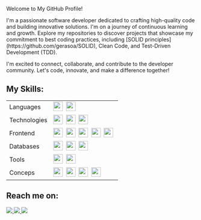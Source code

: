 <p><div>
<p>Welcome to My GitHub Profile!</div>

<p>I'm a passionate software developer dedicated to crafting high-quality code and building innovative solutions. I'm on a journey of continuous learning and growth. Explore my repositories to discover projects that showcase my commitment to best coding practices, including [SOLID principles](https://github.com/gerasoa/SOLID), Clean Code, and Test-Driven Development (TDD).</div>

<p>I'm excited to connect, collaborate, and contribute to the developer community. Let's code, innovate, and make a difference together!</div>
</div>

## My Skills:

<table>
 <tr>
    <td>Languages</td>
    <td>
	    <img src="https://img.shields.io/badge/-CSharp-blue?logo=csharp" height="25"/>&nbsp;
	    <img src="https://img.shields.io/badge/-JavaScript-green?logo=javascript" height="25"/>&nbsp;
    </td>
 <tr>   
    <td>Technologies</td>
    <td>
    <img src="https://img.shields.io/badge/-DotNet-yellow?logo=dotnet" height="25"/>&nbsp;
      <img src="https://img.shields.io/badge/-AWS-orange?logo=amazonaws" height="25"/>&nbsp;	    
      <img src="https://img.shields.io/badge/Node.js-43853D?style=for-the-badge&logo=node.js&logoColor=white" height="25"/>&nbsp;
    </td>
 </tr>
   <tr>   
    <td>Frontend</td>
    <td>
      <img src="https://img.shields.io/badge/HTML5-E34F26?style=for-the-badge&logo=html5&logoColor=white" height="25"/>&nbsp;
      <img src="https://img.shields.io/badge/CSS3-1572B6?style=for-the-badge&logo=css3&logoColor=white" height="25"/>&nbsp;
      <img src="https://img.shields.io/badge/jQuery-0769AD?style=for-the-badge&logo=jquery&logoColor=white" height="25"/>&nbsp;
      <img src="https://img.shields.io/badge/Bootstrap-563D7C?style=for-the-badge&logo=bootstrap&logoColor=white" height="25"/>&nbsp;
      <img src="https://img.shields.io/badge/React-20232A?style=for-the-badge&logo=react&logoColor=61DAFB" height="25"/>&nbsp;
    </td>
 </tr>
  <tr>
    <td>Databases</td>
    <td>
      <img src="https://img.shields.io/badge/Microsoft_SQL_Server-CC2927?style=for-the-badge&logo=microsoft-sql-server&logoColor=white" height="25"/>&nbsp;
      <img src="https://img.shields.io/badge/Oracle-F80000?style=for-the-badge&logo=Oracle&logoColor=white" height="25"/>&nbsp;
      <img src="https://img.shields.io/badge/PostgreSQL-316192?style=for-the-badge&logo=postgresql&logoColor=white" height="25"/>&nbsp;
    </td>
  </tr>
 <tr>   
    <td>Tools</td>
    <td>
    <img src="https://img.shields.io/badge/-Docker-gray?logo=docker" height="25"/>&nbsp;
	  <img src="https://img.shields.io/badge/-GitHub-green?logo=github" height="25"/>&nbsp;
    </td>
 </tr>
 <tr>   
    <td>Conceps</td>
    <td>
    <img src="https://img.shields.io/badge/-Microservices-lightgreen" height="25"/>&nbsp;
	  <img src="https://img.shields.io/badge/-SOLID-red" height="25"/>&nbsp;
	  <img src="https://img.shields.io/badge/-Design Patterns-blue" height="25"/>&nbsp;
    <img src="https://img.shields.io/badge/-clean code-red" height="25"/>&nbsp;
    </td>
 </tr> 
</table>

<!--div  align="center" style="margin-bottom:100px">
<img width=55% align="center"  src="https://github-readme-streak-stats.herokuapp.com?user=geraos&theme=radical&mode=weekly" />
<img width=40% align="center" src="https://github-readme-stats-git-main-rafaelalexandrino.vercel.app/api/top-langs/?username=gerasoa&show_icons=true&theme=radical&layout=compact" />
</div-->

<!--div  align="center" style="margin-bottom:100px">
<img width=55% align="center"  src="https://github-readme-streak-stats.herokuapp.com?user=geraos&theme=radical&mode=weekly" />
<img width=40% align="center" src="https://github-readme-stats-git-main-rafaelalexandrino.vercel.app/api/top-langs/?username=gerasoa&show_icons=true&theme=radical&layout=compact" />
</div-->


## Reach me on:

<div> 
<a href="https://www.instagram.com/rogerioalvesfotografia" target="_blank"><img src="https://img.shields.io/badge/-Instagram-%23E4405F?style=for-the-badge&logo=instagram&logoColor=white">
</a>
<a href = "mailto:soaresrogerioalves@gmail.com"> <img src="https://img.shields.io/badge/-Gmail-%23333?style=for-the-badge&logo=gmail&logoColor=white" target="_blank">
</a>
<a href="https://www.linkedin.com/in/rogerio-alves-soares/" target="_blank"><img src="https://img.shields.io/badge/-LinkedIn-%230077B5?style=for-the-badge&logo=linkedin&logoColor=white"  target="_blank">
</a> 
</div>&nbsp;&nbsp;








